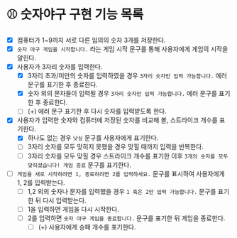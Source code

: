 # ⚾️ 숫자야구 구현 기능 목록

- [x] 컴퓨터가 1~9까지 서로 다른 임의의 숫자 3개를 저장한다.
- [x] `숫자 야구 게임을 시작합니다.` 라는 게임 시작 문구를 통해 사용자에게 게임의 시작을 알린다.
- [x] 사용자가 3자리 숫자를 입력한다.
  - [x] 3자리 초과/미만의 숫자를 입력하였을 경우 `3자리 숫자만 입력 가능합니다.` 에러 문구를 표기한 후 종료한다.
  - [x] 숫자 외의 문자들이 입력될 경우 `3자리 숫자만 입력 가능합니다.` 에러 문구를 표기한 후 종료한다.
  - [ ] (+) 에러 문구 표기한 후 다시 숫자를 입력받도록 한다.
- [x] 사용자가 입력한 숫자와 컴퓨터에 저장된 숫자를 비교해 볼, 스트라이크 개수를 표기한다.
  - [x] 하나도 없는 경우 `낫싱` 문구를 사용자에게 표기한다.
  - [ ] 3자리 숫자를 모두 맞히지 못했을 경우 맞힐 때까지 입력을 반복한다.
  - [ ] 3자리 숫자를 모두 맞힐 경우 스트라이크 개수를 표기한 이후 `3개의 숫자를 모두 맞히셨습니다! 게임 종료` 문구를 표기한다.
- [ ] `게임을 새로 시작하려면 1, 종료하려면 2를 입력하세요.` 문구를 표시하여 사용자에게 1, 2를 입력받는다.
  - [ ] 1,2 외의 숫자나 문자를 입력했을 경우 `1 혹은 2만 입력 가능합니다.` 문구를 표기한 뒤 다시 입력받는다.
  - [ ] 1을 입력하면 게임을 다시 시작한다.
  - [ ] 2를 입력하면 `숫자 야구 게임을 종료합니다.` 문구를 표기한 뒤 게임을 종료한다.
    - [ ] (+) 사용자에게 승패 개수를 표기한다.
